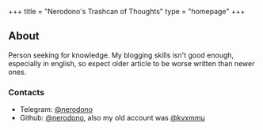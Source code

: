 +++
title = "Nerodono's Trashcan of Thoughts"
type = "homepage"
+++

## About

Person seeking for knowledge.
My blogging skills isn't good enough, especially in english, so expect older article to be worse written than newer ones.

### Contacts

- Telegram: [@nerodono](https://t.me/nerodono)
- Github: [@nerodono](https://github.com/nerodono), also my old account was [@kvxmmu](https://github.com/kvxmmu)
